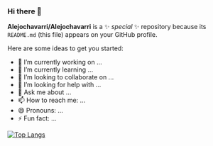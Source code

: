 ### Hi there 👋


**Alejochavarri/Alejochavarri** is a ✨ _special_ ✨ repository because its `README.md` (this file) appears on your GitHub profile.

Here are some ideas to get you started:

- 🔭 I’m currently working on ...
- 🌱 I’m currently learning ...
- 👯 I’m looking to collaborate on ...
- 🤔 I’m looking for help with ...
- 💬 Ask me about ...
- 📫 How to reach me: ...
- 😄 Pronouns: ...
- ⚡ Fun fact: ...
  
[![Top Langs](https://github-readme-stats.vercel.app/api/top-langs/?username=Alejochavarri&layout=compact&theme=radical)](https://github.com/Alejochavarri)
